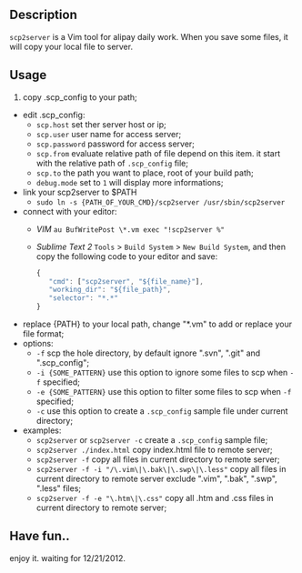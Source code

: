 ## Description
`scp2server` is a Vim tool for alipay daily work. When you save some files, it will copy your local file to server.

## Usage
1. copy .scp_config to your path;
* edit .scp_config:  
    * `scp.host` set ther server host or ip;
    * `scp.user` user name for access server;
    * `scp.password` password for access server;
    * `scp.from` evaluate relative path of file depend on this item. it start with the relative path of `.scp_config` file;
    * `scp.to` the path you want to place, root of your build path;
    * `debug.mode` set to `1` will display more informations;
* link your scp2server to $PATH
    * `sudo ln -s {PATH_OF_YOUR_CMD}/scp2server /usr/sbin/scp2server`
* connect with your editor:
    * *VIM* `au BufWritePost \*.vm exec "!scp2server %"`
    * *Sublime Text 2* `Tools` > `Build System` > `New Build System`, and then copy the following code to your editor and save:

        ```javascript
        {
           "cmd": ["scp2server", "${file_name}"],
           "working_dir": "${file_path}",
           "selector": "*.*"
        } 
        ```
* replace {PATH} to your local path, change "\*.vm" to add or replace your file format;
* options:
    * `-f` scp the hole directory, by default ignore ".svn", ".git" and ".scp_config";
    * `-i {SOME_PATTERN}` use this option to ignore some files to scp when `-f` specified;
    * `-e {SOME_PATTERN}` use this option to filter some files to scp when `-f` specified;
    * `-c` use this option to create a `.scp_config` sample file under current directory;
* examples:
    * `scp2server` or `scp2server -c` create a `.scp_config` sample file;
    * `scp2server ./index.html` copy index.html file to remote server;
    * `scp2server -f` copy all files in current directory to remote server;
    * `scp2server -f -i "/\.vim\|\.bak\|\.swp\|\.less"` copy all files in current directory to remote server exclude ".vim", ".bak", ".swp", ".less" files;
    * `scp2server -f -e "\.htm\|\.css"` copy all .htm and .css files in current directory to remote server;

## Have fun..
enjoy it. waiting for 12/21/2012.
